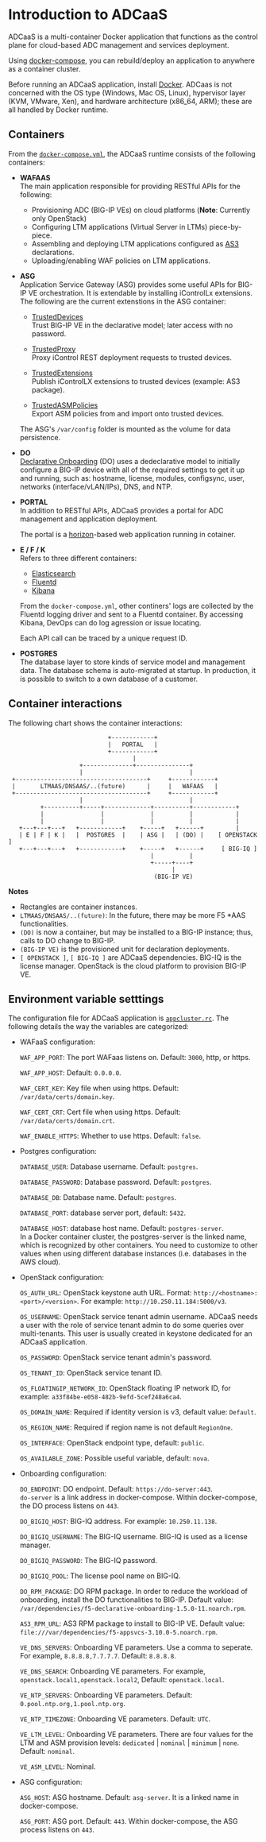 # Introduction to ADCaaS

ADCaaS is a multi-container Docker application that functions as the control plane for cloud-based ADC management and services deployment. 

Using  [docker-compose](https://docs.docker.com/compose/), you can rebuild/deploy an application to anywhere as a container cluster.

Before running an ADCaaS application, install [Docker](https://docs.docker.com/install/). 
ADCaas is not concerned with the OS type (Windows, Mac OS, Linux), hypervisor layer (KVM, VMware, Xen), and hardware architecture (x86_64, ARM); these are all handled by Docker runtime. 


## Containers

From the [``docker-compose.yml``](https://github.com/F5Networks/f5-adcaas-openstack/blob/master/deploy/docker-compose.yml), the ADCaaS runtime consists of the following containers:

- **WAFAAS**
  <br>
  The main application responsible for providing RESTful APIs for the following:

   - Provisioning ADC (BIG-IP VEs) on cloud platforms (**Note**: Currently only OpenStack)
   - Configuring LTM applications (Virtual Server in LTMs) piece-by-piece.
   - Assembling and deploying LTM applications configured as [AS3](https://clouddocs.f5.com/products/extensions/f5-appsvcs-extension/latest/)  declarations.
   - Uploading/enabling WAF policies on LTM applications.

- **ASG**
  <br>
  Application Service Gateway (ASG) provides some useful APIs for BIG-IP VE orchestration. It is extendable by installing iControlLx extensions. The following are the current extenstions in the ASG container:

  - [TrustedDevices](https://github.com/jgruber/TrustedDevices)
     <br>Trust BIG-IP VE in the declarative model; later access with no password.

  - [TrustedProxy](https://github.com/jgruber/TrustedProxy/)
    <br>Proxy iControl REST deployment requests to trusted devices.


  - [TrustedExtensions](https://github.com/jgruber/TrustedExtensions)
    <br>Publish iControlLX extensions to trusted devices (example: AS3 package).

  - [TrustedASMPolicies](https://github.com/jgruber/TrustedASMPolicies)
    <br>Export ASM policies from and import onto trusted devices.

  The ASG's ``/var/config`` folder is mounted as the volume for data persistence.

- **DO**
  <br>
  [Declarative Onboarding](https://github.com/F5Networks/f5-declarative-onboarding) (DO) uses a dedeclarative model to initially configure a BIG-IP device with all of the required settings to get it up and running, such as: hostname, license, modules, configsync, user, networks (interface/vLAN/IPs), DNS, and NTP.

- **PORTAL**
  <br>
  In addition to RESTful APIs, ADCaaS provides a portal for ADC management and application deployment.

  The portal is a [horizon](https://docs.openstack.org/horizon/latest/)-based web application running in cotainer.  

- **E / F /  K**
  <br>Refers to three different containers:
  - [Elasticsearch](https://www.elastic.co/)
  - [Fluentd](https://www.fluentd.org/)
  - [Kibana](https://www.elastic.co/products/kibana)

  From the ``docker-compose.yml``, other continers' logs are collected by the Fluentd logging driver and sent to a Fluentd container. By accessing Kibana, DevOps can do log agression or issue locating.

  Each API call can be traced by a unique request ID.

- **POSTGRES**
  <br>
  The database layer to store kinds of service model and management data. The database schema is auto-migrated at startup. In production, it is possible to switch to a own database of a customer.

## Container interactions 

The following chart shows the container interactions:


                                +------------+
                                |   PORTAL   |
                                +------------+
                                       |
                        +--------------+---------------+
                        |                              |
     +-------------------------------------+     +------------+
     |       LTMAAS/DNSAAS/..(future)      |     |   WAFAAS   |
     +-------------------------------------+     +------------+
                        |                              |
             +----------+-----+-------------+----------+------------+
             |                |             |          |            |
             |                |             |          |            |
       +---+---+---+   +------------+    +-----+   +------+         |
       | E | F | K |   |  POSTGRES  |    | ASG |   | (DO) |    [ OPENSTACK ]
       +---+---+---+   +------------+    +-----+   +------+     [ BIG-IQ ]
                                            |          |
                                            +-----+----+
                                                  |
                                             (BIG-IP VE)


**Notes**
- Rectangles are container instances. 
- `LTMAAS/DNSAAS/..(future)`: In the future, there may be more F5 *AAS functionalities.
- `(DO)` is now a container, but may be installed to a BIG-IP instance; thus, calls to DO change to BIG-IP.
- `(BIG-IP VE)` is the provisioned unit for declaration deployments. 
- `[ OPENSTACK ]`, `[ BIG-IQ ]` are ADCaaS dependencies. BIG-IQ is the license manager. OpenStack is the cloud platform to provision BIG-IP VE.

## Environment variable setttings
The configuration file for ADCaaS application is [`appcluster.rc`](https://github.com/F5Networks/f5-adcaas-openstack/blob/master/deploy/appcluster.rc). The following details the way the variables are categorized: 

- WAFaaS configuration: 
  
  `WAF_APP_PORT`: The port WAFaas listens on. Default: `3000`, http, or https.
  
  `WAF_APP_HOST`: Default: `0.0.0.0`.
  
  `WAF_CERT_KEY`: Key file when using https. Default: `/var/data/certs/domain.key`.
  
  `WAF_CERT_CRT`: Cert file when using https. Default: `/var/data/certs/domain.crt`.
  
  `WAF_ENABLE_HTTPS`: Whether to use https. Default: `false`.

- Postgres configuration: 

  `DATABASE_USER`: Database username. Default: `postgres`.
  
  `DATABASE_PASSWORD`: Database password. Default: `postgres`.
  
  `DATABASE_DB`: Database name. Default: `postgres`.
  
  `DATABASE_PORT`: database server port, default: `5432`.
  
  `DATABASE_HOST`: database host name. Default: `postgres-server`. 
  <br>In a Docker container cluster, the postgres-server is the linked name, which is recognized by other containers. You need to customize to other values when using different database instances (i.e. databases in the AWS cloud).
- OpenStack configuration: 
  
  `OS_AUTH_URL`: OpenStack keystone auth URL. Format: `http://<hostname>:<port>/<version>`. For example: `http://10.250.11.184:5000/v3`.
  
  `OS_USERNAME`: OpenStack service tenant admin username. ADCaaS needs a user with the role of service tenant admin to do some queries over multi-tenants. This user is usually created in keystone dedicated for an ADCaaS application. 
  
  `OS_PASSWORD`: OpenStack service tenant admin's password.
  
  `OS_TENANT_ID`: OpenStack service tenant ID. 
  
  `OS_FLOATINGIP_NETWORK_ID`: OpenStack floating IP network ID, for example: `a33f84be-e058-482b-9efd-5cef248a6ca4`.
  
  `OS_DOMAIN_NAME`: Required if identity version is v3, default value: `Default`.
  
  `OS_REGION_NAME`: Required if region name is not default `RegionOne`.
  
  `OS_INTERFACE`: OpenStack endpoint type, default: `public`.
  
  `OS_AVAILABLE_ZONE`: Possible useful variable, default: `nova`.

- Onboarding configuration:

  `DO_ENDPOINT`: DO endpoint. Default: `https://do-server:443`. 
  <br>`do-server` is a link address in docker-compose. Within docker-compose, the DO process listens on `443`.
  
  `DO_BIGIQ_HOST`: BIG-IQ address. For example: `10.250.11.138`.
  
  `DO_BIGIQ_USERNAME`: The BIG-IQ username. BIG-IQ is used as a license manager.
  
  `DO_BIGIQ_PASSWORD`: The BIG-IQ password.
  
  `DO_BIGIQ_POOL`: The license pool name on BIG-IQ. 
  
  `DO_RPM_PACKAGE`: DO RPM package. In order to reduce the workload of onboarding, install the DO functionalities to BIG-IP. Default value: `/var/dependencies/f5-declarative-onboarding-1.5.0-11.noarch.rpm`.
  
  `AS3_RPM_URL`: AS3 RPM package to install to BIG-IP VE. Default value: `file:///var/dependencies/f5-appsvcs-3.10.0-5.noarch.rpm`.
  
  `VE_DNS_SERVERS`: Onboarding VE parameters. Use a comma to seperate. For example, `8.8.8.8,7.7.7.7`. Default: `8.8.8.8`.
  
  `VE_DNS_SEARCH`: Onboarding VE parameters. For example, `openstack.local1,openstack.local2`, Default: `openstack.local`.
  
  `VE_NTP_SERVERS`: Onboarding VE parameters. Default: `0.pool.ntp.org,1.pool.ntp.org`.
  
  `VE_NTP_TIMEZONE`: Onboarding VE parameters. Default: `UTC`.
  
  `VE_LTM_LEVEL`: Onboarding VE parameters. There are four values for the LTM and ASM provision levels: ``dedicated`` | ``nominal`` | ``minimum`` | ``none``. Default: `nominal`.
  
  `VE_ASM_LEVEL`: Nominal.

- ASG configuration:

  `ASG_HOST`: ASG hostname. Default: `asg-server`. It is a linked name in docker-compose.
  
  `ASG_PORT`: ASG port. Default: `443`. Within docker-compose, the ASG process listens on `443`.

